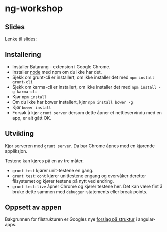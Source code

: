 ng-workshop
===========

## Slides

Lenke til slides: 

## Installering

* Installer Batarang - extension i Google Chrome.
* Installer [node](http://nodejs.org/) med npm om du ikke har det.
* Sjekk om grunt-cli er installert, om ikke installer det med `npm install grunt-cli`
* Sjekk om karma-cli er installert, om ikke installer det med `npm install -g karma-cli`
* Kjør `npm install`
* Om du ikke har bower installert, kjør `npm install bower -g`
* Kjør `bower install`
* Forsøk å kjør `grunt server` dersom dette åpner et nettleservindu med en app, er alt gått OK.

## Utvikling

Kjør serveren med `grunt server`. Da bør Chrome åpnes med en kjørende appliksjon.

Testene kan kjøres på en av tre måter.

* `grunt test` kjører unit-testene en gang.
* `grunt test:cont` kjører unittestene engang og overvåker deretter filsystemet og kjører testene på nytt ved endring.
* `grunt test:live` åpner Chrome og kjører testene her. Det kan være fint å bruke dette sammen med `debugger`-statements eller break points. 

## Oppsett av appen

Bakgrunnen for filstrukturen er Googles nye [forslag på struktur](https://docs.google.com/document/d/1XXMvReO8-Awi1EZXAXS4PzDzdNvV6pGcuaF4Q9821Es/pub) i angular-apps.
